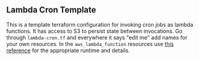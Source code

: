 ## Lambda Cron Template
This is a template terraform configuration for invoking cron
jobs as lambda functions. It has access to S3 to persist state between invocations. Go through `lambda-cron.tf` and everywhere it says "edit me" add names for your own resources. In the `aws_lambda_function` resources use [this reference](https://www.terraform.io/docs/providers/aws/r/lambda_function.html) for the appropriate runtime and details.
